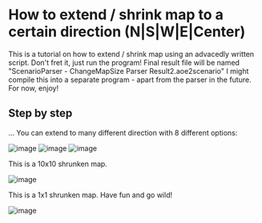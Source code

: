 # How to extend / shrink map to a certain direction (N|S|W|E|Center) 
This is a tutorial on how to extend / shrink map using an advacedly written script. Don't fret it, just run the program! Final result file will be named "ScenarioParser - ChangeMapSize Parser Result2.aoe2scenario"
I might compile this into a separate program - apart from the parser in the future. For now, enjoy!
## Step by step


... You can extend to many different direction with 8 different options:

![image](https://user-images.githubusercontent.com/40296674/161836512-a656f533-d678-4de5-955f-e5732d49d1f2.png)
![image](https://user-images.githubusercontent.com/40296674/161836526-4ecdb2bf-a9e8-44c9-99b3-d745749bbc65.png)
![image](https://user-images.githubusercontent.com/40296674/161836560-77319e49-7b32-4540-a56c-8bb5ad98d3db.png)


This is a 10x10 shrunken map.

![image](https://user-images.githubusercontent.com/40296674/161836277-0a59244a-ee3b-4099-87d3-7b57f7cf412f.png)

This is a 1x1 shrunken map. Have fun and go wild!

![image](https://user-images.githubusercontent.com/40296674/161836165-bfa56ac9-a93b-4909-9e79-1d66214fc418.png)
